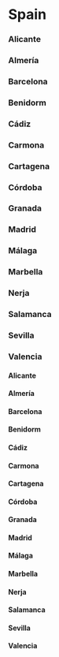 # Spain

### Alicante
### Almería
### Barcelona
### Benidorm
### Cádiz
### Carmona
### Cartagena
### Córdoba
### Granada
### Madrid
### Málaga
### Marbella
### Nerja
### Salamanca
### Sevilla
### Valencia

#### Alicante
#### Almería
#### Barcelona
#### Benidorm
#### Cádiz
#### Carmona
#### Cartagena
#### Córdoba
#### Granada
#### Madrid
#### Málaga
#### Marbella
#### Nerja
#### Salamanca
#### Sevilla
#### Valencia









